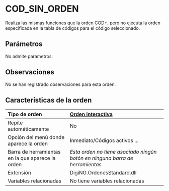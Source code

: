 # COD\_SIN\_ORDEN

Realiza las mismas funciones que la orden [COD+](/digi3d-net/referencia/ventana-de-dibujo/ordenes/c/cod-mas.md), pero no ejecuta la orden especificada en la tabla de códigos para el código seleccionado.

## Parámetros

No admite parámetros.

## Observaciones

No se han registrado observaciones para esta orden.

## Características de la orden

| Tipo de orden | [Orden interactiva](cod-sin-orden.md) |
| :--- | :--- |
| Repite automáticamente | No |
| Opción del menú donde aparece la orden | Inmediato/Códigos activos ... |
| Barra de herramientas en la que aparece la orden | _Esta orden no tiene asociado ningún botón en ninguna barra de herramientas_ |
| Extensión | DigiNG.OrdenesStandard.dll |
| Variables relacionadas | No tiene variables relacionadas |

